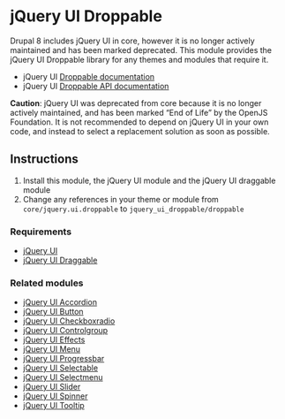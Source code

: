 # jQuery UI Droppable

Drupal 8 includes jQuery UI in core, however it is no longer actively
maintained and has been marked deprecated. This module provides the
jQuery UI Droppable library for any themes and modules that require it.

  - jQuery UI [Droppable documentation](https://jqueryui.com/droppable/)
  - jQuery UI [Droppable API documentation](https://api.jqueryui.com/droppable/)

**Caution**: jQuery UI was deprecated from core because it is no longer
actively maintained, and has been marked “End of Life” by the OpenJS
Foundation. It is not recommended to depend on jQuery UI in your own
code, and instead to select a replacement solution as soon as possible.

## Instructions

1.  Install this module, the jQuery UI module and the jQuery UI
    draggable module
2.  Change any references in your theme or module from
    `core/jquery.ui.droppable` to `jquery_ui_droppable/droppable`

### Requirements

  - [jQuery UI](https://www.drupal.org/project/jquery_ui)
  - [jQuery UI Draggable](https://www.drupal.org/project/jquery_ui_draggable)

### Related modules

  - [jQuery UI Accordion](https://www.drupal.org/project/jquery_ui_accordion)
  - [jQuery UI Button](https://www.drupal.org/project/jquery_ui_button)
  - [jQuery UI Checkboxradio](https://www.drupal.org/project/jquery_ui_checkboxradio)
  - [jQuery UI Controlgroup](https://www.drupal.org/project/jquery_ui_controlgroup)
  - [jQuery UI Effects](https://www.drupal.org/project/jquery_ui_effects)
  - [jQuery UI Menu](https://www.drupal.org/project/jquery_ui_menu)
  - [jQuery UI Progressbar](https://www.drupal.org/project/jquery_ui_progressbar)
  - [jQuery UI Selectable](https://www.drupal.org/project/jquery_ui_selectable)
  - [jQuery UI Selectmenu](https://www.drupal.org/project/jquery_ui_selectmenu)
  - [jQuery UI Slider](https://www.drupal.org/project/jquery_ui_slider)
  - [jQuery UI Spinner](https://www.drupal.org/project/jquery_ui_spinner)
  - [jQuery UI Tooltip](https://www.drupal.org/project/jquery_ui_tooltip)
